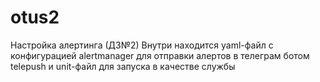 # otus2
Настройка алертинга (ДЗ№2)
Внутри находится yaml-файл с конфигурацией alertmanager для отправки алертов в телеграм ботом telepush и unit-файл для запуска в качестве службы
